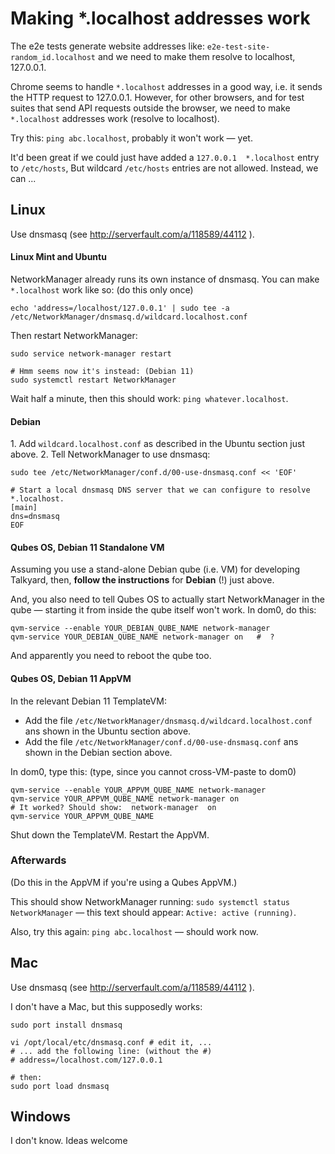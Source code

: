 Making \*.localhost addresses work
=============================

The e2e tests generate website addresses like: `e2e-test-site-random_id.localhost` and we need
to make them resolve to localhost, 127.0.0.1.

Chrome seems to handle `*.localhost` addresses in a good way, i.e. it sends the HTTP request
to 127.0.0.1. However, for other browsers, and for test suites that send API requests
outside the browser, we need to make `*.localhost` addresses work (resolve to localhost).

Try this: `ping abc.localhost`, probably it won't work — yet.

It'd been great if we could just have added a `127.0.0.1  *.localhost` entry to `/etc/hosts`,
But wildcard `/etc/hosts` entries are not allowed. Instead, we can ...



Linux
-----------------------------


Use dnsmasq (see http://serverfault.com/a/118589/44112 ).

#### Linux Mint and Ubuntu

NetworkManager already runs its own instance of
dnsmasq. You can make `*.localhost` work like so: (do this only once)

    echo 'address=/localhost/127.0.0.1' | sudo tee -a /etc/NetworkManager/dnsmasq.d/wildcard.localhost.conf

Then restart NetworkManager:

    sudo service network-manager restart

    # Hmm seems now it's instead: (Debian 11)
    sudo systemctl restart NetworkManager

Wait half a minute, then this should work: `ping whatever.localhost`.

#### Debian

1\. Add `wildcard.localhost.conf` as described in the Ubuntu section just above.
2\. Tell NetworkManager to use dnsmasq:

```
sudo tee /etc/NetworkManager/conf.d/00-use-dnsmasq.conf << 'EOF'

# Start a local dnsmasq DNS server that we can configure to resolve *.localhost.
[main]
dns=dnsmasq
EOF
```

#### Qubes OS, Debian 11 Standalone VM

Assuming you use a stand-alone Debian qube (i.e. VM) for developing
Talkyard, then, **follow the instructions** for **Debian** (!) just above.

And, you also need to tell Qubes OS to actually start NetworkManager
in the qube — starting it from
inside the qube itself won't work. In dom0, do this:

    qvm-service --enable YOUR_DEBIAN_QUBE_NAME network-manager
    qvm-service YOUR_DEBIAN_QUBE_NAME network-manager on   #  ?

And apparently you need to reboot the qube too.

#### Qubes OS, Debian 11 AppVM

In the relevant Debian 11 TemplateVM:

- Add the file `/etc/NetworkManager/dnsmasq.d/wildcard.localhost.conf` ans shown in the Ubuntu section above.
- Add the file `/etc/NetworkManager/conf.d/00-use-dnsmasq.conf` ans shown in the Debian section above.

In dom0, type this: (type, since you cannot cross-VM-paste to dom0)

    qvm-service --enable YOUR_APPVM_QUBE_NAME network-manager
    qvm-service YOUR_APPVM_QUBE_NAME network-manager on
    # It worked? Should show:  network-manager  on
    qvm-service YOUR_APPVM_QUBE_NAME

Shut down the TemplateVM. Restart the AppVM.

### Afterwards

(Do this in the AppVM if you're using a Qubes AppVM.)

This should show NetworkManager running: `sudo systemctl status NetworkManager` — this text should appear: `Active: active (running)`.

Also, try this again: `ping abc.localhost` — should work now.


Mac
-----------------------------

Use dnsmasq (see http://serverfault.com/a/118589/44112 ).

I don't have a Mac, but this supposedly works:

    sudo port install dnsmasq

    vi /opt/local/etc/dnsmasq.conf # edit it, ...
    # ... add the following line: (without the #)
    # address=/localhost.com/127.0.0.1

    # then:
    sudo port load dnsmasq


Windows
-----------------------------

I don't know. Ideas welcome

